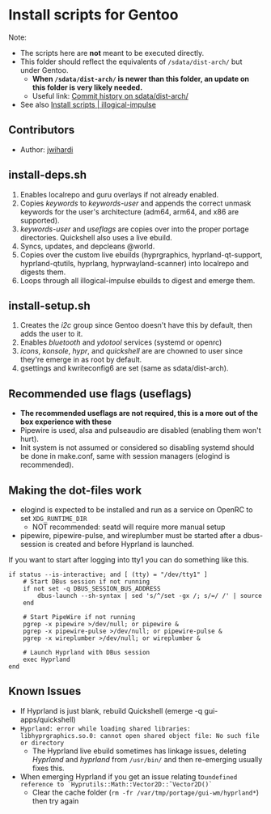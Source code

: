 # Install scripts for Gentoo

Note:
- The scripts here are **not** meant to be executed directly.
- This folder should reflect the equivalents of `/sdata/dist-arch/` but under Gentoo.
  - **When `/sdata/dist-arch/` is newer than this folder, an update on this folder is very likely needed.**
  - Useful link: [Commit history on sdata/dist-arch/](https://github.com/end-4/dots-hyprland/commits/main/sdata/dist-arch)
- See also [Install scripts | illogical-impulse](https://ii.clsty.link/en/dev/inst-script/)

## Contributors
- Author: [jwihardi](https://github.com/jwihardi)


## install-deps.sh
1. Enables localrepo and guru overlays if not already enabled.
2. Copies _keywords_ to _keywords-user_ and appends the correct unmask keywords for the user's architecture (adm64, arm64, and x86 are supported).
3. _keywords-user_ and _useflags_ are copies over into the proper portage directories. Quickshell also uses a live ebuild.
4. Syncs, updates, and depcleans @world.
5. Copies over the custom live ebuilds (hyprgraphics, hyprland-qt-support, hyprland-qtutils, hyprlang, hyprwayland-scanner) into localrepo and digests them.
6. Loops through all illogical-impulse ebuilds to digest and emerge them.

## install-setup.sh
1. Creates the _i2c_ group since Gentoo doesn't have this by default, then adds the user to it.
2. Enables _bluetooth_ and _ydotool_ services (systemd or openrc)
3. _icons_, _konsole_, _hypr_, and _quickshell_ are are chowned to user since they're emerge in as root by default.
4. gsettings and kwriteconfig6 are set (same as sdata/dist-arch).

## Recommended use flags (useflags)
- **The recommended useflags are not required, this is a more out of the box experience with these**
- Pipewire is used, alsa and pulseaudio are disabled (enabling them won't hurt).
- Init system is not assumed or considered so disabling systemd should be done in make.conf, same with session managers (elogind is recommended).

## Making the dot-files work
- elogind is expected to be installed and run as a service on OpenRC to set ```XDG_RUNTIME_DIR```
  - NOT recommended: seatd will require more manual setup
- pipewire, pipewire-pulse, and wireplumber must be started after a dbus-session is created and before Hyprland is launched.

If you want to start after logging into tty1 you can do something like this.
```fish
if status --is-interactive; and [ (tty) = "/dev/tty1" ]
    # Start DBus session if not running
    if not set -q DBUS_SESSION_BUS_ADDRESS
        dbus-launch --sh-syntax | sed 's/^/set -gx /; s/=/ /' | source
    end

    # Start PipeWire if not running
    pgrep -x pipewire >/dev/null; or pipewire &
    pgrep -x pipewire-pulse >/dev/null; or pipewire-pulse &
    pgrep -x wireplumber >/dev/null; or wireplumber &

    # Launch Hyprland with DBus session
    exec Hyprland
end
```

## Known Issues
- If Hyprland is just blank, rebuild Quickshell (emerge -q gui-apps/quickshell)
- ```Hyprland: error while loading shared libraries: libhyprgraphics.so.0: cannot open shared object file: No such file or directory```
  - The Hyprland live ebuild sometimes has linkage issues, deleting _Hyprland_ and _hyprland_ from ```/usr/bin/``` and then re-emerging usually fixes this.
- When emerging Hyprland if you get an issue relating to```undefined reference to `Hyprutils::Math::Vector2D::˜Vector2D()` ```
  - Clear the cache folder (```rm -fr /var/tmp/portage/gui-wm/hyprland*```) then try again
